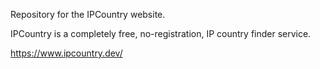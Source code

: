 Repository for the IPCountry website.

IPCountry is a completely free, no-registration, IP country finder service.

https://www.ipcountry.dev/
